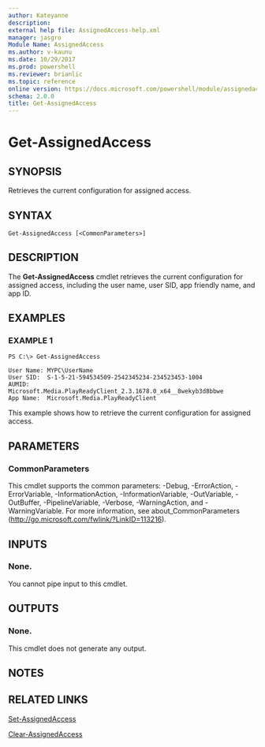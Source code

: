 ```yaml
---
author: Kateyanne
description: 
external help file: AssignedAccess-help.xml
manager: jasgro
Module Name: AssignedAccess
ms.author: v-kaunu
ms.date: 10/29/2017
ms.prod: powershell
ms.reviewer: brianlic
ms.topic: reference
online version: https://docs.microsoft.com/powershell/module/assignedaccess/get-assignedaccess?view=windowsserver2012r2-ps&wt.mc_id=ps-gethelp
schema: 2.0.0
title: Get-AssignedAccess
---
```


# Get-AssignedAccess

## SYNOPSIS
Retrieves the current configuration for assigned access.

## SYNTAX

```
Get-AssignedAccess [<CommonParameters>]
```

## DESCRIPTION
The **Get-AssignedAccess** cmdlet retrieves the current configuration for assigned access, including the user name, user SID, app friendly name, and app ID.

## EXAMPLES

### EXAMPLE 1
```
PS C:\> Get-AssignedAccess

User Name: MYPC\UserName
User SID:  S-1-5-21-594534509-2542345234-234523453-1004
AUMID:     Microsoft.Media.PlayReadyClient_2.3.1678.0_x64__8wekyb3d8bbwe
App Name:  Microsoft.Media.PlayReadyClient
```

This example shows how to retrieve the current configuration for assigned access.

## PARAMETERS

### CommonParameters
This cmdlet supports the common parameters: -Debug, -ErrorAction, -ErrorVariable, -InformationAction, -InformationVariable, -OutVariable, -OutBuffer, -PipelineVariable, -Verbose, -WarningAction, and -WarningVariable. For more information, see about_CommonParameters (http://go.microsoft.com/fwlink/?LinkID=113216).

## INPUTS

### None.
You cannot pipe input to this cmdlet.

## OUTPUTS

### None.
This cmdlet does not generate any output.

## NOTES

## RELATED LINKS

[Set-AssignedAccess](./Set-AssignedAccess.md)

[Clear-AssignedAccess](./Clear-AssignedAccess.md)

